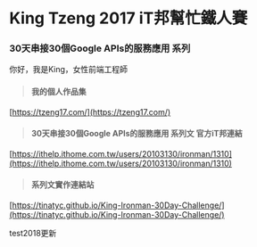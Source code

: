 # King Tzeng 2017 iT邦幫忙鐵人賽 
### 30天串接30個Google APIs的服務應用 系列

你好，我是King，女性前端工程師

> #### 我的個人作品集

[https://tzeng17.com/](https://tzeng17.com/)


> #### 30天串接30個Google APIs的服務應用 系列文 官方iT邦連結

[https://ithelp.ithome.com.tw/users/20103130/ironman/1310](https://ithelp.ithome.com.tw/users/20103130/ironman/1310)


> #### 系列文實作連結站

[https://tinatyc.github.io/King-Ironman-30Day-Challenge/](https://tinatyc.github.io/King-Ironman-30Day-Challenge/)


test2018更新
